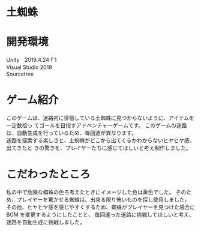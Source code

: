 # 土蜘蛛
# 開発環境
Unity　2019.4.24ｆ1　　　　　　　　　　　　　　　　　　　　　　　　　　　　　　　　　　　　　　　　　　　　　　　　　　　　　　　　　　　　　　　　　　　　　　　　　　　　　　　　　
Visual Studio 2019　　　　　　　　　　　　　　　　　　　　　　　　　　　　　　　　　　　　　　　　　　　　　　　　　　　　
Sourcetree
# ゲーム紹介
このゲームは、迷路内に徘徊している土蜘蛛に見つからないように、アイテムを一定数拾っ
てゴールを目指すアドベンチャーゲームです。
このゲームの迷路は、自動生成を行っているため、毎回道が異なります。　　　　　　　　　　　　　　　　　　　　　　　　　　　　　　　　　　　　　　　　　　　　　　　　　　　　　　　　　
迷路を探索する楽しさと、土蜘蛛がどこから出てくるかわからないヒヤヒヤ感、出てきたと
きの驚きを、プレイヤーたちに感じてほしいと考え制作しました。

# こだわったところ
私の中で危険な蜘蛛の色ろ考えたときにイメージした色は黄色でした。
そのため、プレイヤーを驚かせる蜘蛛は、出来る限り怖いものを探し使用しました。
その他、ヒヤヒヤ感を感じやすくするため、蜘蛛がプレイヤーを見つけた場合に BGM を変更するようにしたことと、
毎回違った迷路に挑戦してほしいと考え、迷路を自動生成に挑戦しました。

